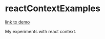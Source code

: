 # reactContextExamples

[link to demo](https://codesandbox.io/s/interesting-brown-oolug)

My experiments with react context.
